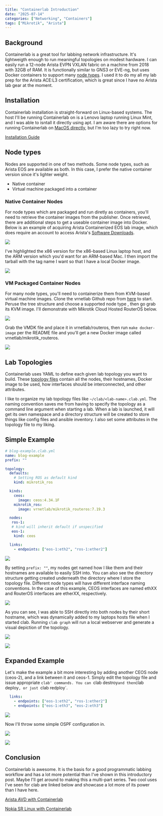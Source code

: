 ```yaml
---
title: "Containerlab Introduction"
date: "2025-07-14"
categories: ["Networking", "Containers"]
tags: ["Mikrotik", "Arista"]
---
```


## Background

Containerlab is a great tool for labbing network infrastructure. It's lightweigth enough to run meaningful topologies on modest hardware. I can easily run a 12-node Arista EVPN VXLAN fabric on a machine from 2018 with 32GB of RAM. It is functionally similar to GNS3 or EVE-ng, but uses Docker containers to support many [node types](https://containerlab.dev/manual/kinds/). I used it to do my all my lab prep for the Arista ACE:L3 certification, which is great since I have no Arista lab gear at the moment.

<!--more-->

## Installation

Containerlab installation is straight-forward on Linux-based systems. The host I'll be running Containerlab on is a Lenovo laptop running Linux Mint, and I was able to isntall it directly using apt.
I am aware there are options for running Containerlab on [MacOS directly](https://containerlab.dev/macos/?ref=packetswitch.co.uk), but I'm too lazy to try right now.

[Installation Guide](https://containerlab.dev/install/)

## Node types

Nodes are supported in one of two methods. Some node types, such as Arista EOS are available as both. In this case, I prefer the native container version since it's lighter weight.

* Native container
* Virtual machine packaged into a container

### Native Container Nodes

For node types which are packaged and run diretly as containers, you'll need to retrieve the container images from the publisher. Once retrieved, there are additional steps to get a useable container image into Docker. Below is an example of acquiring Arista Containerized EOS lab image, which does require an account to access Arista's [Software Downloads](https://www.arista.com/en/support/software-download).

![](/images/ceos-download.png)

I've highlighted the x86 version for the x86-based Linux laptop host, and the ARM version which you'd want for an ARM-based Mac. I then import the tarball with the tag name I want so that I have a local Docker image.

![](/images/docker-import-ceos.png)

### VM Packaged Container Nodes

For many node types, you'll need to containerize them from KVM-based virtual machine images. Clone the vrnetlab Github repo from [here](https://github.com/hellt/vrnetlab) to start. Peruse the tree structure and choose a supported node type , then go grab its KVM image. I'll demonstrate with Mikrotik Cloud Hosted RouterOS below.

![](/images/mikrotik-chr-download.png)

Grab the VMDK file and place it in vrnetlab/routeros, then run `make docker-image` per the README file and you'll get a new Docker image called vrnetlab/mikrotik_routeros.

![](/images/chr-vrnetlab.png)

## Lab Topologies

Containerlab uses YAML to define each given lab topology you want to build. These [topology files](https://containerlab.dev/manual/topo-def-file/) contain all the nodes, their hostnames, Docker image to be used, how interfaces should be interconnected, and other attributes.

I like to organize my lab topology files like `~/clab/<lab-name>.clab.yml`. The naming convention saves me from having to specify the topology as a command line argument when starting a lab. When a lab is launched, it will get its own namespace and a directory structure will be created to store things like config files and ansible inventory. I also set some attributes in the topology file to my liking.

## Simple Example

```yaml
# blog-example.clab.yml
name: blog-example
prefix: ""

topology:
  defaults:
    # Setting ROS as default kind
    kind: mikrotik_ros

  kinds:
    ceos:
      image: ceos:4.34.1F
    mikrotik_ros:
      image: vrnetlab/mikrotik_routeros:7.19.3

  nodes:
   ros-1:
   # kind will inherit default if unspecified
   eos-1:
    kind: ceos

  links:
    - endpoints: ["eos-1:eth2", "ros-1:ether2"]
  ```

![](/images/start-clab.png)

By setting `prefix: ""`, my nodes get named how I like them and their hostnames are available to easily SSH into. You can also see the directory structure getting created underneath the directory where I store the topology file. Different node types will have different interface naming conventions. In the case of this example, CEOS interfaces are named ethXX and RouterOS interfaces are etherXX, respectively.

![](/images/clab-login.png)

As you can see, I was able to SSH directly into both nodes by their short hostname, which was dynamically added to my laptops hosts file when I started clab. Running `clab graph` will run a local webserver and generate a visual depiction of the topology.

![](/images/clab-graph.png)


![](/images/clab-graph-visual.png)

## Expanded Example

Let's make the example a bit more interesting by adding another CEOS node (ceos-2), and a link between it and ceos-1. Simply edit the topology file and issue appropriate `clab' commands. You can `clab destroy` and then `clab deploy`, or just `clab redploy`.

```yaml
  links:
    - endpoints: ["eos-1:eth2", "ros-1:ether2"]
    - endpoints: ["eos-1:eth3", "eos-2:eth3"]
```

![](/images/clab-redeploy.png)

Now I'll throw some simple OSPF configuration in.

![](/images/clab-eos-ospf.png)

![](/images/clab-ospf-ping.png)

## Conclusion

Containerlab is awesome. It is the basis for a good programmatic labbing workflow and has a lot more potential than I've shown in this introductory post. Maybe I'll get around to making this a multi-part series. Two cool uses I've seen for clab are linked below and showcase a lot more of its power than I have here.

[Arista AVD with Containerlab](https://github.com/arista-netdevops-community/avd-quickstart-containerlab)

[Nokia SR Linux with Containerlab](https://github.com/srl-labs/srl-telemetry-lab)